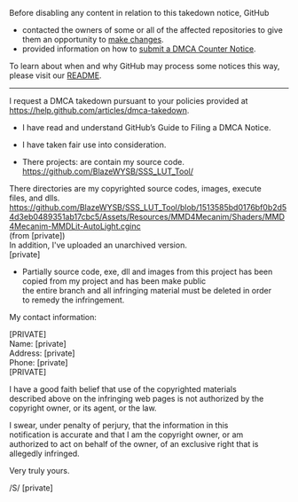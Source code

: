 Before disabling any content in relation to this takedown notice, GitHub
- contacted the owners of some or all of the affected repositories to give them an opportunity to [make changes](https://docs.github.com/en/github/site-policy/dmca-takedown-policy#a-how-does-this-actually-work).
- provided information on how to [submit a DMCA Counter Notice](https://docs.github.com/en/articles/guide-to-submitting-a-dmca-counter-notice).

To learn about when and why GitHub may process some notices this way, please visit our [README](https://github.com/github/dmca/blob/master/README.md#anatomy-of-a-takedown-notice).

---

I request a DMCA takedown pursuant to your policies provided at  
https://help.github.com/articles/dmca-takedown.  

- I have read and understand GitHub’s Guide to Filing a DMCA Notice.  

- I have taken fair use into consideration.  

- There projects: are contain my source code.  
https://github.com/BlazeWYSB/SSS_LUT_Tool/

There directories are my copyrighted source codes, images, execute  
files, and dlls.  
https://github.com/BlazeWYSB/SSS_LUT_Tool/blob/1513585bd0176bf0b2d54d3eb0489351ab17cbc5/Assets/Resources/MMD4Mecanim/Shaders/MMD4Mecanim-MMDLit-AutoLight.cginc  
(from [private])  
In addition, I've uploaded an unarchived version.  
[private]  

- Partially source code, exe, dll and images from this project has been  
copied from my project and has been make public  
the entire branch and all infringing material must be deleted in order  
to remedy the infringement.  

My contact information:

[PRIVATE]  
Name: [private]  
Address: [private]  
Phone: [private]  
[PRIVATE]

I have a good faith belief that use of the copyrighted materials  
described above on the infringing web pages is not authorized by the  
copyright owner, or its agent, or the law.

I swear, under penalty of perjury, that the information in this  
notification is accurate and that I am the copyright owner, or am  
authorized to act on behalf of the owner, of an exclusive right that is  
allegedly infringed.

Very truly yours.

/S/ [private]
